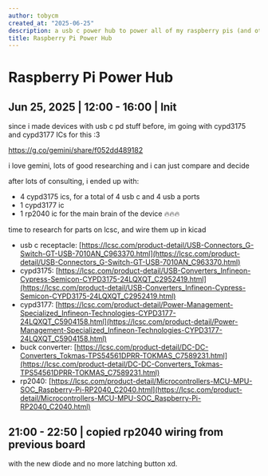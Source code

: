 ```yaml
---
author: tobycm
created_at: "2025-06-25"
description: a usb c power hub to power all of my raspberry pis (and other usb c devices!)
title: Raspberry Pi Power Hub
---
```


# Raspberry Pi Power Hub

## Jun 25, 2025 | 12:00 - 16:00 | Init

since i made devices with usb c pd stuff before, im going with cypd3175 and cypd3177 ICs for this :3

https://g.co/gemini/share/f052dd489182

i love gemini, lots of good researching and i can just compare and decide

after lots of consulting, i ended up with:

- 4 cypd3175 ics, for a total of 4 usb c and 4 usb a ports
- 1 cypd3177 ic
- 1 rp2040 ic for the main brain of the device 🔥🔥🔥

time to research for parts on lcsc, and wire them up in kicad

- usb c receptacle: [https://lcsc.com/product-detail/USB-Connectors_G-Switch-GT-USB-7010AN_C963370.html](https://lcsc.com/product-detail/USB-Connectors_G-Switch-GT-USB-7010AN_C963370.html)
- cypd3175: [https://lcsc.com/product-detail/USB-Converters_Infineon-Cypress-Semicon-CYPD3175-24LQXQT_C2952419.html](https://lcsc.com/product-detail/USB-Converters_Infineon-Cypress-Semicon-CYPD3175-24LQXQT_C2952419.html)
- cypd3177: [https://lcsc.com/product-detail/Power-Management-Specialized_Infineon-Technologies-CYPD3177-24LQXQT_C5904158.html](https://lcsc.com/product-detail/Power-Management-Specialized_Infineon-Technologies-CYPD3177-24LQXQT_C5904158.html)
- buck converter: [https://lcsc.com/product-detail/DC-DC-Converters_Tokmas-TPS54561DPRR-TOKMAS_C7589231.html](https://lcsc.com/product-detail/DC-DC-Converters_Tokmas-TPS54561DPRR-TOKMAS_C7589231.html)
- rp2040: [https://lcsc.com/product-detail/Microcontrollers-MCU-MPU-SOC_Raspberry-Pi-RP2040_C2040.html](https://lcsc.com/product-detail/Microcontrollers-MCU-MPU-SOC_Raspberry-Pi-RP2040_C2040.html)

## 21:00 - 22:50 | copied rp2040 wiring from previous board

with the new diode and no more latching button xd.